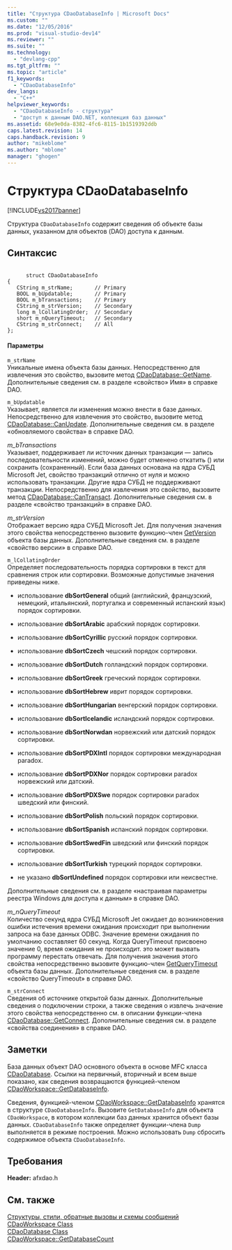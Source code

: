 ```yaml
---
title: "Структура CDaoDatabaseInfo | Microsoft Docs"
ms.custom: ""
ms.date: "12/05/2016"
ms.prod: "visual-studio-dev14"
ms.reviewer: ""
ms.suite: ""
ms.technology: 
  - "devlang-cpp"
ms.tgt_pltfrm: ""
ms.topic: "article"
f1_keywords: 
  - "CDaoDatabaseInfo"
dev_langs: 
  - "C++"
helpviewer_keywords: 
  - "CDaoDatabaseInfo - структура"
  - "доступ к данным DAO.NET, коллекция баз данных"
ms.assetid: 68e9e0da-8382-4fc6-8115-1b1519392ddb
caps.latest.revision: 14
caps.handback.revision: 9
author: "mikeblome"
ms.author: "mblome"
manager: "ghogen"
---
```

# Структура CDaoDatabaseInfo
[!INCLUDE[vs2017banner](../../assembler/inline/includes/vs2017banner.md)]

Структура `CDaoDatabaseInfo` содержит сведения об объекте базы данных, указанном для объектов \(DAO\) доступа к данным.  
  
## Синтаксис  
  
```  
  
      struct CDaoDatabaseInfo  
{  
   CString m_strName;       // Primary  
   BOOL m_bUpdatable;       // Primary  
   BOOL m_bTransactions;    // Primary  
   CString m_strVersion;    // Secondary  
   long m_lCollatingOrder;  // Secondary  
   short m_nQueryTimeout;   // Secondary  
   CString m_strConnect;    // All  
};  
```  
  
#### Параметры  
 `m_strName`  
 Уникальные имена объекта базы данных.  Непосредственно для извлечения это свойство, вызовите метод [CDaoDatabase::GetName](../Topic/CDaoDatabase::GetName.md).  Дополнительные сведения см. в разделе «свойство» Имя» в справке DAO.  
  
 `m_bUpdatable`  
 Указывает, является ли изменения можно внести в базе данных.  Непосредственно для извлечения это свойство, вызовите метод [CDaoDatabase::CanUpdate](../Topic/CDaoDatabase::CanUpdate.md).  Дополнительные сведения см. в разделе «обновляемого свойства» в справке DAO.  
  
 *m\_bTransactions*  
 Указывает, поддерживает ли источник данных транзакции — запись последовательности изменений, можно будет отменено откатить \(\) или сохранить \(сохраненный\).  Если база данных основана на ядра СУБД Microsoft Jet, свойство транзакций отлично от нуля и можно использовать транзакции.  Другие ядра СУБД не поддерживают транзакции.  Непосредственно для извлечения это свойство, вызовите метод [CDaoDatabase::CanTransact](../Topic/CDaoDatabase::CanTransact.md).  Дополнительные сведения см. в разделе «свойство транзакций» в справке DAO.  
  
 *m\_strVersion*  
 Отображает версию ядра СУБД Microsoft Jet.  Для получения значения этого свойства непосредственно вызовите функцию\-член [GetVersion](../Topic/CDaoDatabase::GetVersion.md) объекта базы данных.  Дополнительные сведения см. в разделе «свойство версии» в справке DAO.  
  
 `m_lCollatingOrder`  
 Определяет последовательность порядка сортировки в текст для сравнения строк или сортировки.  Возможные допустимые значения приведены ниже.  
  
-   использование **dbSortGeneral** общий \(английский, французский, немецкий, итальянский, португалка и современный испанский язык\) порядок сортировки.  
  
-   использование **dbSortArabic** арабский порядок сортировки.  
  
-   использование **dbSortCyrillic** русский порядок сортировки.  
  
-   использование **dbSortCzech** чешский порядок сортировки.  
  
-   использование **dbSortDutch**  голландский порядок сортировки.  
  
-   использование **dbSortGreek** греческий порядок сортировки.  
  
-   использование **dbSortHebrew** иврит порядок сортировки.  
  
-   использование **dbSortHungarian** венгерский порядок сортировки.  
  
-   использование **dbSortIcelandic** исландский порядок сортировки.  
  
-   использование **dbSortNorwdan** норвежский или датский порядок сортировки.  
  
-   использование **dbSortPDXIntl** порядок сортировки международная paradox.  
  
-   использование **dbSortPDXNor** порядок сортировки paradox норвежский или датский.  
  
-   использование **dbSortPDXSwe** порядок сортировки paradox шведский или финский.  
  
-   использование **dbSortPolish** польский порядок сортировки.  
  
-   использование **dbSortSpanish** испанский порядок сортировки.  
  
-   использование **dbSortSwedFin** шведский или финский порядок сортировки.  
  
-   использование **dbSortTurkish** турецкий порядок сортировки.  
  
-   не указано **dbSortUndefined** порядок сортировки или неисвестне.  
  
 Дополнительные сведения см. в разделе «настраивая параметры реестра Windows для доступа к данным» в справке DAO.  
  
 *m\_nQueryTimeout*  
 Количество секунд ядра СУБД Microsoft Jet ожидает до возникновения ошибки истечения времени ожидания происходит при выполнении запроса на базе данных ODBC.  Значение времени ожидания по умолчанию составляет 60 секунд.  Когда QueryTimeout присвоено значение 0, время ожидания не происходит. это может вызвать программу перестать отвечать.  Для получения значения этого свойства непосредственно вызовите функцию\-член [GetQueryTimeout](../Topic/CDaoDatabase::GetQueryTimeout.md) объекта базы данных.  Дополнительные сведения см. в разделе «свойство QueryTimeout» в справке DAO.  
  
 `m_strConnect`  
 Сведения об источнике открытой базы данных.  Дополнительные сведения о подключении строки, а также сведения о извлечь значение этого свойства непосредственно см. в описании функции\-члена [CDaoDatabase::GetConnect](../Topic/CDaoDatabase::GetConnect.md).  Дополнительные сведения см. в разделе «свойства соединения» в справке DAO.  
  
## Заметки  
 База данных объект DAO основного объекта в основе MFC класса [CDaoDatabase](../../mfc/reference/cdaodatabase-class.md).  Ссылки на первичный, вторичный и всем выше показано, как сведения возвращаются функцией\-членом [CDaoWorkspace::GetDatabaseInfo](../Topic/CDaoWorkspace::GetDatabaseInfo.md).  
  
 Сведения, функцией\-членом [CDaoWorkspace::GetDatabaseInfo](../Topic/CDaoWorkspace::GetDatabaseInfo.md) хранятся в структуре `CDaoDatabaseInfo`.  Вызовите `GetDatabaseInfo` для объекта `CDaoWorkspace`, в котором коллекции баз данных хранится объект базы данных.  `CDaoDatabaseInfo` также определяет функции\-члена `Dump` выполняется в режиме построения.  Можно использовать `Dump` сбросить содержимое объекта `CDaoDatabaseInfo`.  
  
## Требования  
 **Header:** afxdao.h  
  
## См. также  
 [Структуры, стили, обратные вызовы и схемы сообщений](../../mfc/reference/structures-styles-callbacks-and-message-maps.md)   
 [CDaoWorkspace Class](../../mfc/reference/cdaoworkspace-class.md)   
 [CDaoDatabase Class](../../mfc/reference/cdaodatabase-class.md)   
 [CDaoWorkspace::GetDatabaseCount](../Topic/CDaoWorkspace::GetDatabaseCount.md)